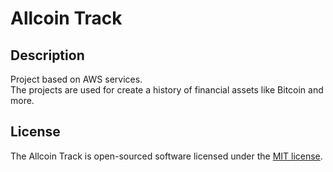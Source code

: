 # Allcoin Track

## Description

Project based on AWS services.  
The projects are used for create a history of financial assets like Bitcoin and more.

## License

The Allcoin Track is open-sourced software licensed under the [MIT license](https://opensource.org/licenses/MIT).
